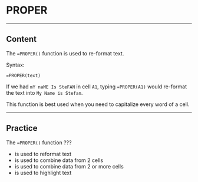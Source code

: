 ﻿---
author: Stefan-Stojanovic

aspects:
  - workout

type: normal

category: how to


---

# PROPER

---
## Content

The `=PROPER()` function is used to re-format text.

Syntax:
```spreadsheet
=PROPER(text)
```

If we had `mY naME Is SteFAN` in cell `A1`, typing `=PROPER(A1)` would re-format the text into `My Name is Stefan`.

This function is best used when you need to capitalize every word of a cell.

---
## Practice

The `=PROPER()` function ???

* is used to reformat text
* is used to combine data from 2 cells
* is used to combine data from 2 or more cells
* is used to highlight text